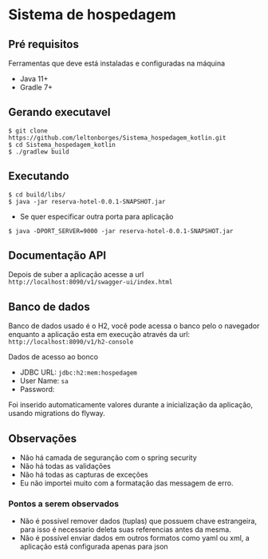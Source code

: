 # Sistema de hospedagem

## Pré requisitos
Ferramentas que deve está instaladas e configuradas na máquina
+ Java 11+
+ Gradle 7+

## Gerando executavel

```shell
$ git clone https://github.com/leltonborges/Sistema_hospedagem_kotlin.git
$ cd Sistema_hospedagem_kotlin
$ ./gradlew build
```
## Executando
```shell
$ cd build/libs/
$ java -jar reserva-hotel-0.0.1-SNAPSHOT.jar
```
+ Se quer especificar outra porta para aplicação
```shell
$ java -DPORT_SERVER=9000 -jar reserva-hotel-0.0.1-SNAPSHOT.jar
```

## Documentação API
Depois de suber a aplicação acesse a url `http://localhost:8090/v1/swagger-ui/index.html`

## Banco de dados
Banco de dados usado é o H2, você pode acessa o banco pelo o navegador enquanto a aplicação esta em execução através da url: `http://localhost:8090/v1/h2-console`

Dados de acesso ao bonco
+ JDBC URL: `jdbc:h2:mem:hospedagem`
+ User Name: `sa`
+ Password: 

Foi inserido automaticamente valores durante a inicialização da aplicação, usando migrations do flyway.


## Observações
+ Não há camada de seguranção com o spring security
+ Não há todas as validações
+ Não há todas as capturas de exceções
+ Eu não importei muito com a formatação das messagem de erro.

### Pontos a serem observados
+ Não é possivel remover dados (tuplas) que possuem chave estrangeira, para isso é necessario deleta suas referencias antes da mesma. 
+ Não é possível enviar dados em outros formatos como yaml ou xml, a aplicação está configurada apenas para json
